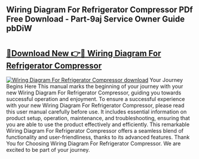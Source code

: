 ## Wiring Diagram For Refrigerator Compressor PDf Free Download - Part-9aj Service Owner Guide pbDiW

# <h2><a href="http://dfrlyd.blite.top/?on=Wiring+Diagram+For+Refrigerator+Compressor">🔗Download New 👉🔴 Wiring Diagram For Refrigerator Compressor</a></h2>

[![Wiring Diagram For Refrigerator Compressor download](https://i.imgur.com/lujVjoI.png)](http://dfrlyd.blite.top/?on=Wiring+Diagram+For+Refrigerator+Compressor)
Your Journey Begins Here This manual marks the beginning of your journey with your new Wiring Diagram For Refrigerator Compressor, guiding you towards successful operation and enjoyment. To ensure a successful experience with your new Wiring Diagram For Refrigerator Compressor, please read this user manual carefully before use. It includes essential information on product setup, operation, maintenance, and troubleshooting, ensuring that you are able to use the product effectively and efficiently. This remarkable Wiring Diagram For Refrigerator Compressor offers a seamless blend of functionality and user-friendliness, thanks to its advanced features. Thank You for Choosing Wiring Diagram For Refrigerator Compressor. We are excited to be part of your journey.
